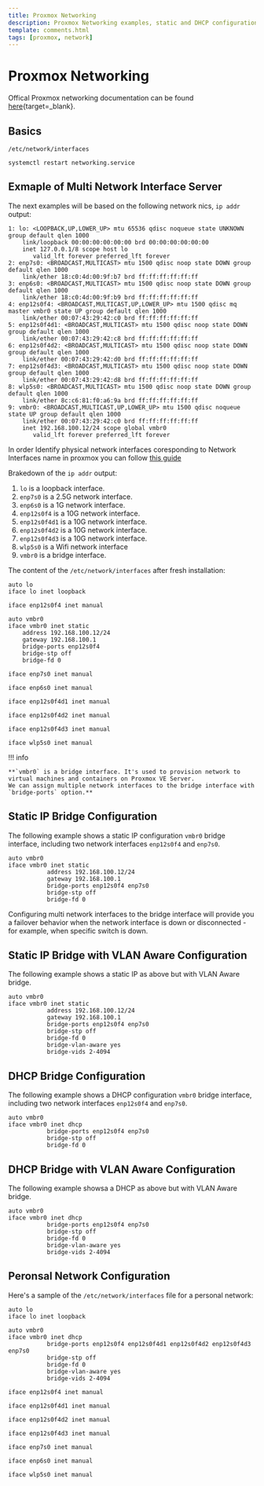 ```yaml
---
title: Proxmox Networking
description: Proxmox Networking examples, static and DHCP configuration and vlan aware configuration
template: comments.html
tags: [proxmox, network]
---
```


# Proxmox Networking

Offical Proxmox networking documentation can be found [here][proxmox-network-configuration-url]{target=\_blank}.

## Basics

```shell title="Proxmox network configuration file location"
/etc/network/interfaces
```

```shell title="Restart proxmox network service to apply changes"
systemctl restart networking.service
```

## Exmaple of Multi Network Interface Server

The next examples will be based on the following network nics, `ip addr` output:

```shell
1: lo: <LOOPBACK,UP,LOWER_UP> mtu 65536 qdisc noqueue state UNKNOWN group default qlen 1000
    link/loopback 00:00:00:00:00:00 brd 00:00:00:00:00:00
    inet 127.0.0.1/8 scope host lo
       valid_lft forever preferred_lft forever
2: enp7s0: <BROADCAST,MULTICAST> mtu 1500 qdisc noop state DOWN group default qlen 1000
    link/ether 18:c0:4d:00:9f:b7 brd ff:ff:ff:ff:ff:ff
3: enp6s0: <BROADCAST,MULTICAST> mtu 1500 qdisc noop state DOWN group default qlen 1000
    link/ether 18:c0:4d:00:9f:b9 brd ff:ff:ff:ff:ff:ff
4: enp12s0f4: <BROADCAST,MULTICAST,UP,LOWER_UP> mtu 1500 qdisc mq master vmbr0 state UP group default qlen 1000
    link/ether 00:07:43:29:42:c0 brd ff:ff:ff:ff:ff:ff
5: enp12s0f4d1: <BROADCAST,MULTICAST> mtu 1500 qdisc noop state DOWN group default qlen 1000
    link/ether 00:07:43:29:42:c8 brd ff:ff:ff:ff:ff:ff
6: enp12s0f4d2: <BROADCAST,MULTICAST> mtu 1500 qdisc noop state DOWN group default qlen 1000
    link/ether 00:07:43:29:42:d0 brd ff:ff:ff:ff:ff:ff
7: enp12s0f4d3: <BROADCAST,MULTICAST> mtu 1500 qdisc noop state DOWN group default qlen 1000
    link/ether 00:07:43:29:42:d8 brd ff:ff:ff:ff:ff:ff
8: wlp5s0: <BROADCAST,MULTICAST> mtu 1500 qdisc noop state DOWN group default qlen 1000
    link/ether 8c:c6:81:f0:a6:9a brd ff:ff:ff:ff:ff:ff
9: vmbr0: <BROADCAST,MULTICAST,UP,LOWER_UP> mtu 1500 qdisc noqueue state UP group default qlen 1000
    link/ether 00:07:43:29:42:c0 brd ff:ff:ff:ff:ff:ff
    inet 192.168.100.12/24 scope global vmbr0
       valid_lft forever preferred_lft forever
```

In order Identify physical network interfaces coresponding to Network Interfaces name in proxmox you can follow [this guide][identify-nics-url]

Brakedown of the `ip addr` output:

1. `lo` is a loopback interface.
2. `enp7s0` is a 2.5G network interface.
3. `enp6s0` is a 1G network interface.
4. `enp12s0f4` is a 10G network interface.
5. `enp12s0f4d1` is a 10G network interface.
6. `enp12s0f4d2` is a 10G network interface.
7. `enp12s0f4d3` is a 10G network interface.
8. `wlp5s0` is a Wifi network interface
9. `vmbr0` is a bridge interface.

The content of the `/etc/network/interfaces` after fresh installation:

```shell
auto lo
iface lo inet loopback

iface enp12s0f4 inet manual

auto vmbr0
iface vmbr0 inet static
	address 192.168.100.12/24
	gateway 192.168.100.1
	bridge-ports enp12s0f4
	bridge-stp off
	bridge-fd 0

iface enp7s0 inet manual

iface enp6s0 inet manual

iface enp12s0f4d1 inet manual

iface enp12s0f4d2 inet manual

iface enp12s0f4d3 inet manual

iface wlp5s0 inet manual
```

!!! info

    **`vmbr0` is a bridge interface. It's used to provision network to virtual machines and containers on Proxmox VE Server.
    We can assign multiple network interfaces to the bridge interface with `bridge-ports` option.**

## Static IP Bridge Configuration

The following example shows a static IP configuration `vmbr0` bridge interface, including two network interfaces `enp12s0f4` and `enp7s0`.

```config
auto vmbr0
iface vmbr0 inet static
           address 192.168.100.12/24
           gateway 192.168.100.1
           bridge-ports enp12s0f4 enp7s0
           bridge-stp off
           bridge-fd 0
```

Configuring multi network interfaces to the bridge interface will provide you a failover behavior when the network interface is down or disconnected - for example, when specific switch is down.

## Static IP Bridge with VLAN Aware Configuration

The following example shows a static IP as above but with VLAN Aware bridge.

```config hl_lines="8 9"
auto vmbr0
iface vmbr0 inet static
           address 192.168.100.12/24
           gateway 192.168.100.1
           bridge-ports enp12s0f4 enp7s0
           bridge-stp off
           bridge-fd 0
           bridge-vlan-aware yes
           bridge-vids 2-4094
```

## DHCP Bridge Configuration

The following example shows a DHCP configuration `vmbr0` bridge interface, including two network interfaces `enp12s0f4` and `enp7s0`.

```config
auto vmbr0
iface vmbr0 inet dhcp
           bridge-ports enp12s0f4 enp7s0
           bridge-stp off
           bridge-fd 0
```

## DHCP Bridge with VLAN Aware Configuration

The following example showsa a DHCP as above but with VLAN Aware bridge.

```config
auto vmbr0
iface vmbr0 inet dhcp
           bridge-ports enp12s0f4 enp7s0
           bridge-stp off
           bridge-fd 0
           bridge-vlan-aware yes
           bridge-vids 2-4094
```

## Peronsal Network Configuration

Here's a sample of the `/etc/network/interfaces` file for a personal network:

```shell
auto lo
iface lo inet loopback

auto vmbr0
iface vmbr0 inet dhcp
           bridge-ports enp12s0f4 enp12s0f4d1 enp12s0f4d2 enp12s0f4d3 enp7s0
           bridge-stp off
           bridge-fd 0
           bridge-vlan-aware yes
           bridge-vids 2-4094

iface enp12s0f4 inet manual

iface enp12s0f4d1 inet manual

iface enp12s0f4d2 inet manual

iface enp12s0f4d3 inet manual

iface enp7s0 inet manual

iface enp6s0 inet manual

iface wlp5s0 inet manual
```

<!-- appendices -->

<!-- urls -->

[identify-nics-url]: /linux/Network/identify-nics/
[proxmox-network-configuration-url]: https://pve.proxmox.com/wiki/Network_Configuration 'Proxmox VE Server Network Configuration Wiki'

<!-- images -->

[default-ipv6-proxmox-img]: /assets/images/1ee15c1c-bd9a-11ec-926f-3b1ee33b95ee.jpg 'Default IPv6 Proxmox Image'
[no-ipv6-proxmox-img]: /assets/images/542c7a30-bd9c-11ec-848e-932ce851a8c3.jpg 'No IPv6 Proxmox Image'

<!-- end appendices -->

